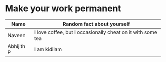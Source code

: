 # Make your work permanent

| Name        | Random fact about yourself     |
|-------------|--------|
| Naveen      | I love coffee, but I occasionally cheat on it with some tea |
| Abhijith P  | I am kidilam |
